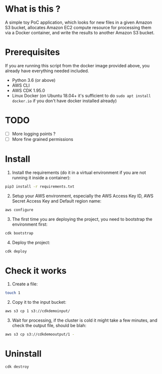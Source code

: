 # What is this ?

A simple toy PoC application, which looks for new files in a given Amazon S3 bucket, allocates Amazon EC2 compute resource for processing them via a Docker container, and write the results to another Amazon S3 bucket.

# Prerequisites

If you are running this script from the docker image provided above, you already have everything needed included.

* Python 3.6 (or above)
* AWS CLI
* AWS CDK 1.95.0
* Linux Docker (on Ubuntu 18.04+ it's sufficient to do `sudo apt install docker.io` if you don't have docker installed already)

# TODO

- [ ] More logging points ?
- [ ] More fine grained permissions

# Install

1. Install the requirements (do it in a virtual environment if you are not running it inside a container):

```bash
pip3 install -r requirements.txt
```

2. Setup your AWS environment, especially the AWS Access Key ID, AWS Secret Access Key and Default region name:

```bash
aws configure
```

3. The first time you are deploying the project, you need to bootstrap the environment first:

```bash
cdk bootstrap
```

4. Deploy the project:

```bash
cdk deploy
```

# Check it works

1. Create a file:

```bash
touch 1
```

2. Copy it to the input bucket:

```bash
aws s3 cp 1 s3://cdkdemoinput/
```

3. Wait for processing, if the cluster is cold it might take a few minutes, and check the output file, should be blah:

```bash
aws s3 cp s3://cdkdemooutput/1 -
```

# Uninstall

```bash
cdk destroy
```
